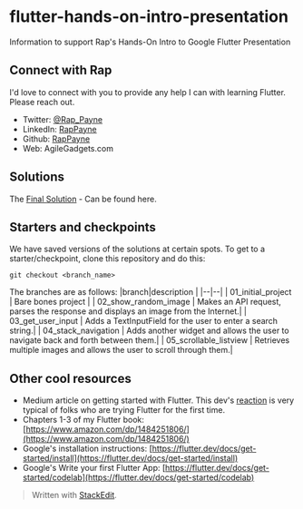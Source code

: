 
# flutter-hands-on-intro-presentation
Information to support Rap's Hands-On Intro to Google Flutter Presentation


## Connect with Rap
I'd love to connect with you to provide any help I can with learning Flutter. Please reach out.
- Twitter: [@Rap_Payne](https://twitter.com/Rap_Payne)
- LinkedIn: [RapPayne](https://www.linkedin.com/in/rappayne/)
- Github: [RapPayne](https://github.com/rapPayne)
- Web: AgileGadgets.com

## Solutions

The [Final Solution](solution) - Can be found here.

## Starters and checkpoints
We have saved versions of the solutions at certain spots. To get to a starter/checkpoint, clone this repository and do this:

    git checkout <branch_name>
The branches are as follows:
|branch|description  |
|--|--|
| 01_initial_project | Bare bones project |
| 02_show_random_image | Makes an API request, parses the response and displays an image from the Internet.|
| 03_get_user_input | Adds a TextInputField for the user to enter a search string.|
| 04_stack_navigation | Adds another widget and allows the user to navigate back and forth between them.|
| 05_scrollable_listview | Retrieves multiple images and allows the user to scroll through them.|


## Other cool resources
- Medium article on getting started with Flutter. This dev's [reaction](https://medium.com/hackernoon/what-it-was-like-to-write-a-full-blown-flutter-app-330d8202825b) is very typical of folks who are trying Flutter for the first time.
- Chapters 1-3 of my Flutter book: [https://www.amazon.com/dp/1484251806/](https://www.amazon.com/dp/1484251806/)
- Google's installation instructions: [https://flutter.dev/docs/get-started/install](https://flutter.dev/docs/get-started/install)
- Google's Write your first Flutter App: [https://flutter.dev/docs/get-started/codelab](https://flutter.dev/docs/get-started/codelab)

> Written with [StackEdit](https://stackedit.io/).
<!--stackedit_data:
eyJoaXN0b3J5IjpbLTkxMDgwODI2NiwtMzYzOTUyMDE4LDEyND
k0NjMzNDEsLTE2MzA1NzEyMzksMTg1ODI3NTI3M119
-->